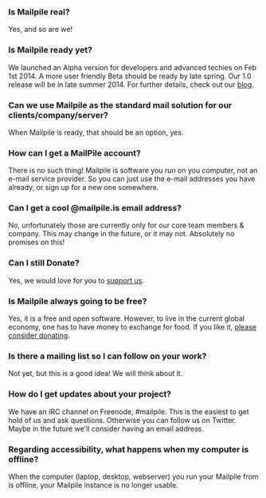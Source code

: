### Is Mailpile real?

Yes, and so are we!

### Is Mailpile ready yet?

We launched an Alpha version for developers and advanced techies on Feb 1st 2014. A more user friendly Beta should be ready by late spring. Our 1.0 release will be in late summer 2014. For further details, check out our [blog](https://mailpile.is/blog/).

### Can we use Mailpile as the standard mail solution for our clients/company/server?

When Mailpile is ready, that should be an option, yes.

### How can I get a MailPile account?

There is no such thing! Mailpile is software you run on you computer, not an e-mail service provider. So you can just use the e-mail addresses you have already, or sign up for a new one somewhere.

### Can I get a cool @mailpile.is email address?

No, unfortunately those are currently only for our core team members & company. This may change in the future, or it may not. Absolutely no promises on this!

### Can I still Donate?

Yes, we would love for you to [support us](https://mailpile.is/donate/).

### Is Mailpile always going to be free?

Yes, it is a free and open software. However, to live in the current global economy, one has to have money to exchange for food. If you like it, [please consider donating](https://mailpile.is/donate/).

### Is there a mailing list so I can follow on your work?

Not yet, but this is a good idea! We will think about it.

### How do I get updates about your project?

We have an IRC channel on Freenode, #mailpile. This is the easiest to get hold of us and ask questions. Otherwise you can follow us on Twitter. Maybe in the future we'll consider having an email address. 

### Regarding accessibility, what happens when my computer is offline?

When the computer (laptop, desktop, webserver) you run your Mailpile from is offline, your Mailpile instance is no longer usable.